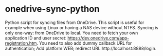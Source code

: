# onedrive-sync-python
Python script for syncing files from OneDrive. This script is useful for example when using Linux or having a NAS device without NTFS. Syncing is only one-way: from OneDrive to local. You need to fetch your own application ID and user secret: https://dev.onedrive.com/app-registration.htm. You need to also add dummy callback URL for authentication; Add platform WEB; redirect URL http://localhost:8888/login.
